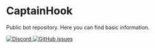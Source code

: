 # CaptainHook
Public bot repository. Here you can find basic information.


<a href="https://discord.gg/ZHEDdBB"><img alt="Discord" src="https://img.shields.io/discord/585176665630703641.svg"> <a href="https://github.com/Dancbeunny98/CaptainHookPublic/issues"><img alt="GitHub issues" src="https://img.shields.io/github/issues/Dancbeunny98/CaptainHookPublic.svg"></a> 
